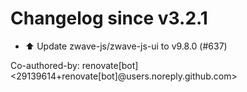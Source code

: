 # Changelog since v3.2.1
- ⬆️ Update zwave-js/zwave-js-ui to v9.8.0 (#637)

Co-authored-by: renovate[bot] <29139614+renovate[bot]@users.noreply.github.com> 
